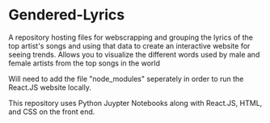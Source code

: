 # Gendered-Lyrics
A repository hosting files for webscrapping and grouping the lyrics of the top artist's songs and using that data to create an interactive website for seeing trends. Allows you to visualize the different words used by male and female artists from the top songs in the world

Will need to add the file "node_modules" seperately in order to run the React.JS website locally.

This repository uses Python Juypter Notebooks along with React.JS, HTML, and CSS on the front end.